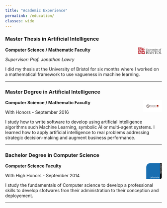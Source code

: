 ```yaml
---
title: "Academic Experience"
permalink: /education/
classes: wide
---
```



### Master Thesis in Artificial Intelligence
<img width="15%" style="float: right;" src="../assets/images/university_of_Bristol_logo.png">

**Computer Science / Mathematic Faculty**

*Supervisor: Prof. Jonathan Lawry*

I did my thesis at the University of Bristol for six months where I worked on a mathematical framework to use vagueness in machine learning. 


---

### Master Degree in Artificial Intelligence
<img width="12%" style="float: right;" src="../assets/images/toulouse_logo.jpg">

**Computer Science / Mathematic Faculty**

With Honors - September 2016

I study how to write software to develop using artificial intelligence algorithms such Machine Learning, symbolic AI or multi-agent systems. I learned how to apply artificial intelligence to real problems addressing  strategic decision-making and augment business performance.

---


### Bachelor Degree in Computer Science
<img width="10%" style="float: right;" src="../assets/images/lr_logo.png">

**Computer Science Faculty**

With High Honors - September 2014

I study the fundamentals of Computer science to develop a professional skills to develop sfotwares fron their administration to their conception and deployement.

---